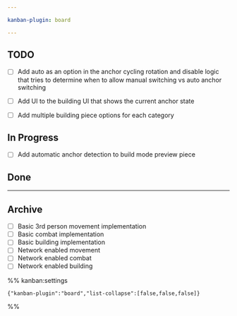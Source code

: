 ```yaml
---

kanban-plugin: board

---
```


## TODO

- [ ] Add auto as an option in the anchor cycling rotation and disable logic that tries to determine when to allow manual switching vs auto anchor switching
- [ ] Add UI to the building UI that shows the current anchor state
- [ ] Add multiple building piece options for each category


## In Progress

- [ ] Add automatic anchor detection to build mode preview piece


## Done



***

## Archive

- [ ] Basic 3rd person movement implementation
- [ ] Basic combat implementation
- [ ] Basic building implementation
- [ ] Network enabled movement
- [ ] Network enabled combat
- [ ] Network enabled building

%% kanban:settings
```
{"kanban-plugin":"board","list-collapse":[false,false,false]}
```
%%